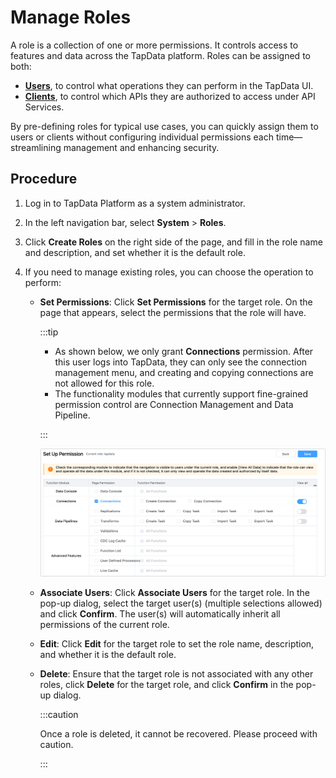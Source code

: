 # Manage Roles

A role is a collection of one or more permissions. It controls access to features and data across the TapData platform.
 Roles can be assigned to both:

- **[Users](manage-user.md)**, to control what operations they can perform in the TapData UI.
- **[Clients](../publish-apis/create-api-client.md)**, to control which APIs they are authorized to access under API Services.

By pre-defining roles for typical use cases, you can quickly assign them to users or clients without configuring individual permissions each time—streamlining management and enhancing security.

## Procedure

1. Log in to TapData Platform as a system administrator.

2. In the left navigation bar, select **System** > **Roles**.

3. Click **Create Roles** on the right side of the page, and fill in the role name and description, and set whether it is the default role.

4. If you need to manage existing roles, you can choose the operation to perform:

    * **Set Permissions**: Click **Set Permissions** for the target role. On the page that appears, select the permissions that the role will have.

      :::tip

        * As shown below, we only grant **Connections** permission. After this user logs into TapData, they can only see the connection management menu, and creating and copying connections are not allowed for this role.
        * The functionality modules that currently support fine-grained permission control are Connection Management and Data Pipeline.

      :::

      ![Set Role Permissions](../images/grant_data_srouce.png)

    * **Associate Users**: Click **Associate Users** for the target role. In the pop-up dialog, select the target user(s) (multiple selections allowed) and click **Confirm**. The user(s) will automatically inherit all permissions of the current role.

    * **Edit**: Click **Edit** for the target role to set the role name, description, and whether it is the default role.

    * **Delete**: Ensure that the target role is not associated with any other roles, click **Delete** for the target role, and click **Confirm** in the pop-up dialog.

      :::caution

      Once a role is deleted, it cannot be recovered. Please proceed with caution.

      :::
